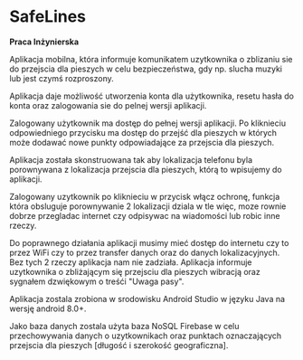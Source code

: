 # SafeLines
<b> Praca Inżynierska </b>

Aplikacja mobilna, która informuje komunikatem uzytkownika o zblizaniu sie do przejscia dla pieszych w celu bezpieczeństwa, gdy np. slucha muzyki lub jest czymś rozproszony.

Aplikacja daje możliwość utworzenia konta dla użytkownika, resetu hasła do konta oraz zalogowania sie do pelnej wersji aplikacji. 

Zalogowany użytkownik ma dostęp do pełnej wersji aplikacji. Po kliknieciu odpowiedniego przycisku ma dostęp do przejść dla pieszych w których może dodawać nowe punkty odpowiadające za przejscia dla pieszych. 

Aplikacja została skonstruowana tak aby lokalizacja telefonu byla porownywana z lokalizacja przejscia dla pieszych, którą to wpisujemy do aplikacji.

Zalogowany uzytkownik po kliknieciu w przycisk włącz ochronę, funkcja która obsluguje porownywanie 2 lokalizacji dziala w tle więc, moze rownie dobrze przegladac internet czy odpisywac na wiadomości lub robic inne rzeczy.

Do poprawnego działania aplikacji musimy mieć dostęp do internetu czy to przez WiFi czy to przez transfer danych oraz do danych lokalizacyjnych. Bez tych 2 rzeczy aplikacja nam nie zadziała. Aplikacja informuje uzytkownika o zbliżającym się przejsciu dla pieszych wibracją oraz sygnałem dzwiękowym o treśći "Uwaga pasy".

Aplikacja zostala zrobiona w srodowisku Android Studio w języku Java na wersję android 8.0+.

Jako baza danych zostala użyta baza NoSQL Firebase w celu przechowywania danych o uzytkownikach oraz punktach oznaczających przejscia dla pieszych [długość i szerokość geograficzna].
